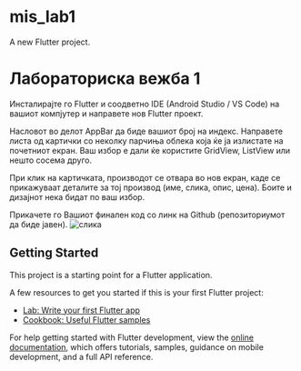 # mis_lab1

A new Flutter project.
# Лабораториска вежба 1
Инсталирајте го Flutter и соодветно IDE (Android Studio / VS Code) на вашиот компјутер и направете нов Flutter проект.

Насловот во делот AppBar да биде вашиот број на индекс. Направете листа од картички со неколку парчиња облека која ќе ја излистате на почетниот екран. Ваш избор е дали ќе користите GridView, ListView или нешто сосема друго. 

При клик на картичката, производот се отвара во нов екран, каде се прикажуваат деталите за тој производ (име, слика, опис, цена). Боите и дизајнот нека бидат по ваш избор.

Прикачете го Вашиот финален код со линк на Github (репозиториумот да биде јавен).
![слика](https://github.com/user-attachments/assets/bcc3314f-c925-48d6-97f7-2b7319ce16d1)


## Getting Started

This project is a starting point for a Flutter application.

A few resources to get you started if this is your first Flutter project:

- [Lab: Write your first Flutter app](https://docs.flutter.dev/get-started/codelab)
- [Cookbook: Useful Flutter samples](https://docs.flutter.dev/cookbook)

For help getting started with Flutter development, view the
[online documentation](https://docs.flutter.dev/), which offers tutorials,
samples, guidance on mobile development, and a full API reference.
